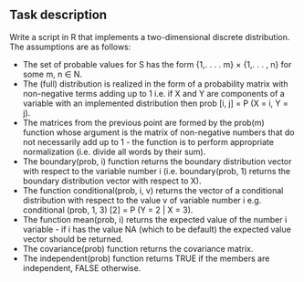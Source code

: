 ## Task description
Write a script in R that implements a two-dimensional discrete distribution. The assumptions are as follows:
- The set of probable values for S has the form {1,. . . . m} × {1,. . . , n} for some m, n ∈ N.
- The (full) distribution is realized in the form of a probability matrix with non-negative terms adding up to 1
i.e. if X and Y are components of a variable with an implemented distribution then prob [i, j] = P (X = i, Y = j).
- The matrices from the previous point are formed by the prob(m) function whose argument is the matrix of
non-negative numbers that do not necessarily add up to 1 - the function is to perform appropriate normalization (i.e. divide all words by their sum).
- The boundary(prob, i) function returns the boundary distribution vector with respect to the variable number i 
(i.e. boundary(prob, 1) returns the boundary distribution vector with respect to X).
- The function conditional(prob, i, v) returns the vector of a conditional distribution with respect to the value v
of variable number i e.g. conditional (prob, 1, 3) [2] = P (Y = 2 | X = 3).
- The function mean(prob, i) returns the expected value of the number i variable - if i has the value NA (which
to be default) the expected value vector should be returned.
- The covariance(prob) function returns the covariance matrix.
- The independent(prob) function returns TRUE if the members are independent, FALSE otherwise.
